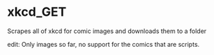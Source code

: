 xkcd_GET
========

Scrapes all of xkcd for comic images and downloads them to a folder

edit: Only images so far, no support for the comics that are scripts.
